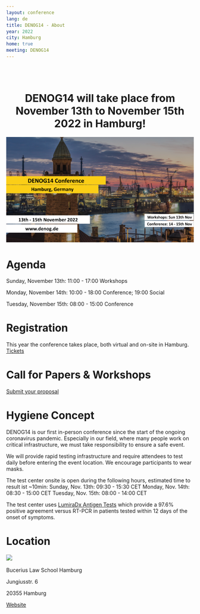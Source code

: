 ```yaml
---
layout: conference
lang: de
title: DENOG14 - About
year: 2022
city: Hamburg
home: true
meeting: DENOG14
---
```


<br><br>
<center>
    <h1>DENOG14 will take place from November 13th to November 15th 2022 in Hamburg!</h1>
</center>

![DENOG14 Banner](/images/meetings/denog14/denog14_banner.png)

# Agenda

Sunday, November 13th: 11:00 - 17:00 Workshops

Monday, November 14th: 10:00 - 18:00 Conference; 19:00 Social

Tuesday, November 15th: 08:00 - 15:00 Conference

# Registration

This year the conference takes place, both virtual and on-site in Hamburg.
<a href="/de/meetings/denog14/tickets.html" class="btn btn-custom-default">Tickets <i class="ion-arrow-right-c"></i></a>


# Call for Papers & Workshops

<a href="https://pretalx.com/denog14/cfp" class="btn btn-custom-default">Submit your proposal <i class="ion-arrow-right-c"></i></a>


# Hygiene Concept

DENOG14 is our first in-person conference since the start of the ongoing coronavirus pandemic. Especially in our field, where many people work on critical infrastructure, we must take responsibility to ensure a safe event.

We will provide rapid testing infrastructure and require attendees to test daily before entering the event location.
We encourage participants to wear masks.

The test center onsite is open during the following hours, estimated time to result ist ~10min:
Sunday, Nov. 13th: 09:30 - 15:30 CET
Monday, Nov. 14th: 08:30 - 15:00 CET
Tuesday, Nov. 15th: 08:00 - 14:00 CET

The test center uses [LumiraDx Antigen Tests](https://www.lumiradx.com/uk-en/test-menu/antigen-test) which provide a 97.6% positive agreement versus RT-PCR in patients tested within 12 days of the onset of symptoms.
# Location

<img src="https://www.law-school.de/fileadmin/_processed_/b/f/csm_IMG_0507_042020MartinM_1e93ab1357.jpeg" style='width:350px;'>

Bucerius Law School Hamburg

Jungiusstr. 6

20355 Hamburg

<a href='http://www.bucerius-event.de/die-location/raeumlichkeiten/helmut-schmidt-auditorium/' class="btn btn-custom-default" target='_new'>Website</a>
<br>
